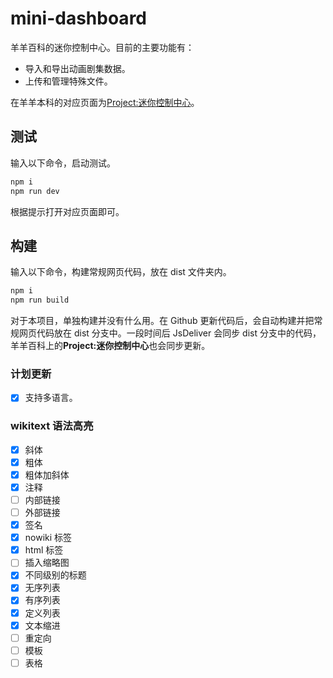 # mini-dashboard

羊羊百科的迷你控制中心。目前的主要功能有：

- 导入和导出动画剧集数据。
- 上传和管理特殊文件。

在羊羊本科的对应页面为[Project:迷你控制中心](https://xyy.huijiwiki.com/wiki/Project:迷你控制中心)。

## 测试

输入以下命令，启动测试。

```cmd
npm i
npm run dev
```

根据提示打开对应页面即可。

## 构建

输入以下命令，构建常规网页代码，放在 dist 文件夹内。

```cmd
npm i
npm run build
```

对于本项目，单独构建并没有什么用。在 Github 更新代码后，会自动构建并把常规网页代码放在 dist 分支中。一段时间后 JsDeliver 会同步 dist 分支中的代码，羊羊百科上的**Project:迷你控制中心**也会同步更新。

### 计划更新

- [x] 支持多语言。

### wikitext 语法高亮

- [x] 斜体
- [x] 粗体
- [x] 粗体加斜体
- [x] 注释
- [ ] 内部链接
- [ ] 外部链接
- [x] 签名
- [x] nowiki 标签
- [x] html 标签
- [ ] 插入缩略图
- [x] 不同级别的标题
- [x] 无序列表
- [x] 有序列表
- [x] 定义列表
- [x] 文本缩进
- [ ] 重定向
- [ ] 模板
- [ ] 表格